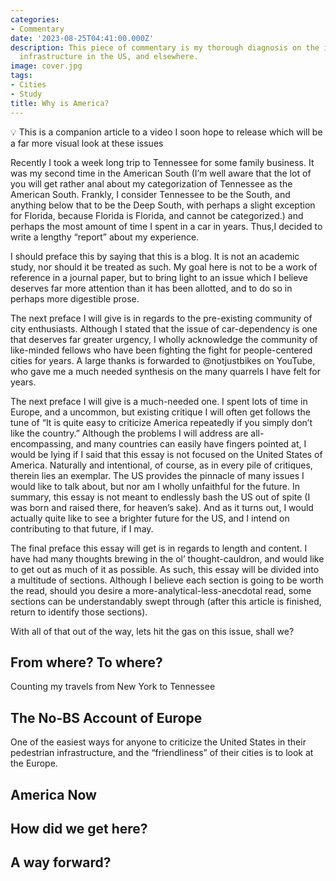 ```yaml
---
categories:
- Commentary
date: '2023-08-25T04:41:00.000Z'
description: This piece of commentary is my thorough diagnosis on the issue of car-dominant
  infrastructure in the US, and elsewhere.
image: cover.jpg
tags:
- Cities
- Study
title: Why is America?
---
```

💡 This is a companion article to a video I soon hope to release which will be a far more visual look at these issues

Recently I took a week long trip to Tennessee for some family business. It was my second time in the American South (I’m well aware that the lot of you will get rather anal about my categorization of Tennessee as the American South. Frankly, I consider Tennessee to be the South, and anything below that to be the Deep South, with perhaps a slight exception for Florida, because Florida is Florida, and cannot be categorized.) and perhaps the most amount of time I spent in a car in years. Thus,I decided to write a lengthy “report” about my experience.

I should preface this by saying that this is a blog. It is not an academic study, nor should it be treated as such. My goal here is not to be a work of reference in a journal paper, but to bring light to an issue which I believe deserves far more attention than it has been allotted, and to do so in perhaps more digestible prose. 

The next preface I will give is in regards to the pre-existing community of city enthusiasts. Although I stated that the issue of car-dependency is one that deserves far greater urgency, I wholly acknowledge the community of like-minded fellows who have been fighting the fight for people-centered cities for years. A large thanks is forwarded to @notjustbikes on YouTube, who gave me a much needed synthesis on the many quarrels I have felt for years. 

The next preface I will give is a much-needed one. I spent lots of time in Europe, and a uncommon, but existing critique I will often get follows the tune of “It is quite easy to criticize America repeatedly if you simply don’t like the country.” Although the problems I will address are all-encompassing, and many countries can easily have fingers pointed at, I would be lying if I said that this essay is not focused on the United States of America. Naturally and intentional, of course, as in every pile of critiques, therein lies an exemplar. The US provides the pinnacle of many issues I would like to talk about, but nor am I wholly unfaithful for the future. In summary, this essay is not meant to endlessly bash the US out of spite (I was born and raised there, for heaven’s sake). And as it turns out, I would actually quite like to see a brighter future for the US, and I intend on contributing to that future, if I may. 

The final preface this essay will get is in regards to length and content. I have had many thoughts brewing in the ol’ thought-cauldron, and would like to get out as much of it as possible. As such, this essay will be divided into a multitude of sections. Although I believe each section is going to be worth the read, should you desire a more-analytical-less-anecdotal read, some sections can be understandably swept through (after this article is finished, return to identify those sections).

With all of that out of the way, lets hit the gas on this issue, shall we?

## From where? To where?

Counting my travels from New York to Tennessee

## The No-BS Account of Europe

One of the easiest ways for anyone to criticize the United States in their pedestrian infrastructure, and the “friendliness” of their cities is to look at the Europe. 

## America Now

## How did we get here?

## A way forward?

